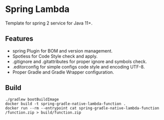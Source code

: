 # Spring Lambda

Template for spring 2 service for Java 11+.

## Features
- spring Plugin for BOM and version management.
- Spotless for Code Style check and apply.
- .gitignore and .gitattributes for proper ignore and symbols check.
- .editorconfig for simple configs code style and encoding UTF-8.
- Proper Gradle and Gradle Wrapper configuration.

## Build

```shell
./gradlew bootBuildImage
docker build -t spring-gradle-native-lambda-function .
docker run --rm --entrypoint cat spring-gradle-native-lambda-function /function.zip > build/function.zip
```